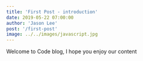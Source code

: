 ```yaml
---
title: 'First Post - introduction'
date: 2019-05-22 07:00:00
author: 'Jason Lee'
post: '/first-post'
image: ../../images/javascript.jpg
---
```


Welcome to Code blog, I hope you enjoy our content
